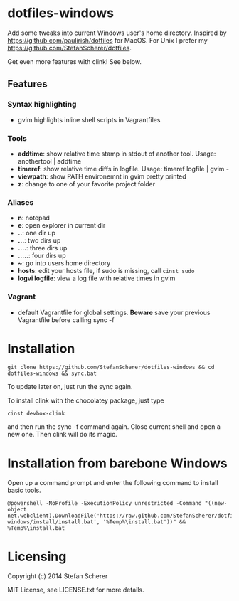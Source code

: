 # dotfiles-windows

Add some tweaks into current Windows user's home directory.
Inspired by <https://github.com/paulirish/dotfiles> for MacOS.
For Unix I prefer my <https://github.com/StefanScherer/dotfiles>.

Get even more features with clink! See below.
## Features
### Syntax highlighting

* gvim highlights inline shell scripts in Vagrantfiles

### Tools

* **addtime**: show relative time stamp in stdout of another tool.
  Usage: anothertool | addtime
* **timeref**: show relative time diffs in logfile.
  Usage: timeref logfile | gvim -
* **viewpath**: show PATH environemnt in gvim pretty printed
* **z**: change to one of your favorite project folder

### Aliases

* **n**: notepad 
* **e**: open explorer in current dir 
* **..**: one dir up
* **...**: two dirs up
* **....**: three dirs up
* **.....**: four dirs up
* **~**: go into users home directory
* **hosts**: edit your hosts file, if sudo is missing, call `cinst sudo`
* **logvi logfile**: view a log file with relative times in gvim

### Vagrant

* default Vagrantfile for global settings. **Beware** save your previous Vagrantfile before calling sync -f

# Installation
    git clone https://github.com/StefanScherer/dotfiles-windows && cd dotfiles-windows && sync.bat

To update later on, just run the sync again.

To install clink with the chocolatey package, just type

    cinst devbox-clink

and then run the sync -f command again. Close current shell and open a new one. Then clink will do its magic.

# Installation from barebone Windows
Open up a command prompt and enter the following command to install basic tools.

    @powershell -NoProfile -ExecutionPolicy unrestricted -Command "((new-object net.webclient).DownloadFile('https://raw.github.com/StefanScherer/dotfiles-windows/install/install.bat', '%Temp%\install.bat'))" && %Temp%\install.bat

# Licensing
Copyright (c) 2014 Stefan Scherer

MIT License, see LICENSE.txt for more details.
